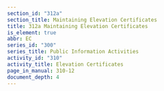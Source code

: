 ```yaml
---
section_id: "312a"
section_title: Maintaining Elevation Certificates
title: 312a Maintaining Elevation Certificates
is_element: true
abbr: EC
series_id: "300"
series_title: Public Information Activities
activity_id: "310"
activity_title: Elevation Certificates
page_in_manual: 310-12
document_depth: 4
---
```

